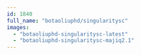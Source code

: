 ```yaml
---
id: 1840
full_name: "botaoliuphd/singularitysc"
images: 
  - "botaoliuphd-singularitysc-latest"
  - "botaoliuphd-singularitysc-majiq2.1"
---
```

